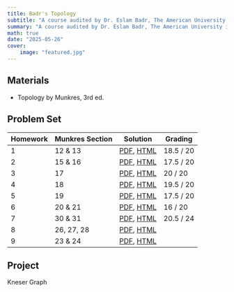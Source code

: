 ```yaml
---
title: Badr's Topology
subtitle: "A course audited by Dr. Eslam Badr, The American University in Cairo (AUC)"
summary: "A course audited by Dr. Eslam Badr, The American University in Cairo (AUC)"
math: true
date: "2025-05-26"
cover:
    image: "featured.jpg"
---
```


## Materials
- Topology by Munkres, 3rd ed.

## Problem Set

| Homework | Munkres Section | Solution  | Grading |
|----------|--------------|-----------|---------|
| 1 | 12 & 13  | [PDF](./pset-01.pdf), [HTML](/badr-topology-post/pset-01)| 18.5 / 20 |
| 2 | 15 & 16   | [PDF](./pset-02.pdf), [HTML](/badr-topology-post/pset-02)| 17.5 / 20 |
| 3 | 17        | [PDF](./pset-03.pdf), [HTML](/badr-topology-post/pset-03)| 20 / 20 |
| 4 | 18        | [PDF](./pset-04.pdf), [HTML](/badr-topology-post/pset-04)| 19.5 / 20 |
| 5 | 19        | [PDF](./pset-05.pdf), [HTML](/badr-topology-post/pset-05)| 17.5 / 20 |
| 6 | 20 & 21   | [PDF](./pset-06.pdf), [HTML](/badr-topology-post/pset-06)| 16 / 20 |
| 7 | 30 & 31   | [PDF](./pset-07.pdf), [HTML](/badr-topology-post/pset-07)| 20.5 / 24 |
| 8 | 26, 27, 28| [PDF](./pset-08.pdf), [HTML](/badr-topology-post/pset-08)| |
| 9 | 23 & 24   | [PDF](./pset-09.pdf), [HTML](/badr-topology-post/pset-09)| |

## Project

Kneser Graph
